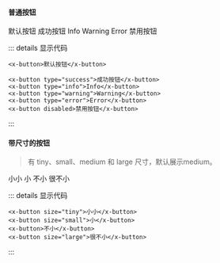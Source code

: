 #### 普通按钮
<ClientOnly>
<x-config-provider :theme="!isDark ? 'theme' : 'dark'">
  <x-button>默认按钮</x-button>
  <x-button type="success">成功按钮</x-button>
  <x-button type="info">Info</x-button>
  <x-button type="warning">Warning</x-button>
  <x-button type="error">Error</x-button>
  <x-button disabled>禁用按钮</x-button>
</x-config-provider>
</ClientOnly>

::: details 显示代码

```vue
<x-button>默认按钮</x-button>

<x-button type="success">成功按钮</x-button>
<x-button type="info">Info</x-button>
<x-button type="warning">Warning</x-button>
<x-button type="error">Error</x-button>
<x-button disabled>禁用按钮</x-button>
```

:::
<br>

#### 带尺寸的按钮
> 有 tiny、small、medium 和 large 尺寸，默认展示medium。
<ClientOnly>
<x-config-provider :theme="!isDark ? 'theme' : 'dark'">
  <x-button size="tiny">小小</x-button>
  <x-button size="small">小</x-button>
  <x-button>不小</x-button>
  <x-button size="large">很不小</x-button>
</x-config-provider>
</ClientOnly>

<script setup>
import { useData } from 'vitepress'
const { isDark } = useData()
</script>

::: details 显示代码

```vue
<x-button size="tiny">小小</x-button>
<x-button size="small">小</x-button>
<x-button>不小</x-button>
<x-button size="large">很不小</x-button>
```

:::